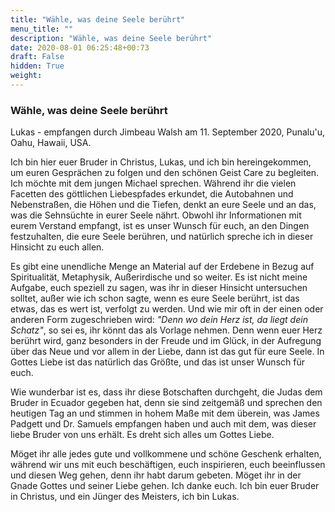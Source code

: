 ```yaml
---
title: "Wähle, was deine Seele berührt"
menu_title: ""
description: "Wähle, was deine Seele berührt"
date: 2020-08-01 06:25:48+00:73
draft: False
hidden: True
weight:
---
```

### Wähle, was deine Seele berührt

Lukas - empfangen durch Jimbeau Walsh am 11. September 2020, Punalu'u, Oahu, Hawaii, USA.

Ich bin hier euer Bruder in Christus, Lukas, und ich bin hereingekommen, um euren Gesprächen zu folgen und den schönen Geist Care zu begleiten. Ich möchte mit dem jungen Michael sprechen. Während ihr die vielen Facetten des göttlichen Liebespfades erkundet, die Autobahnen und Nebenstraßen, die Höhen und die Tiefen, denkt an eure Seele und an das, was die Sehnsüchte in eurer Seele nährt. Obwohl ihr Informationen mit eurem Verstand empfangt, ist es unser Wunsch für euch, an den Dingen festzuhalten, die eure Seele berühren, und natürlich spreche ich in dieser Hinsicht zu euch allen.

Es gibt eine unendliche Menge an Material auf der Erdebene in Bezug auf Spiritualität, Metaphysik, Außerirdische und so weiter. Es ist nicht meine Aufgabe, euch speziell zu sagen, was ihr in dieser Hinsicht untersuchen solltet, außer wie ich schon sagte, wenn es eure Seele berührt, ist das etwas, das es wert ist, verfolgt zu werden. Und wie mir oft in der einen oder anderen Form zugeschrieben wird: *"Denn wo dein Herz ist, da liegt dein Schatz"*, so sei es, ihr könnt das als Vorlage nehmen. Denn wenn euer Herz berührt wird, ganz besonders in der Freude und im Glück, in der Aufregung über das Neue und vor allem in der Liebe, dann ist das gut für eure Seele. In Gottes Liebe ist das natürlich das Größte, und das ist unser Wunsch für euch.

Wie wunderbar ist es, dass ihr diese Botschaften durchgeht, die Judas dem Bruder in Ecuador gegeben hat, denn sie sind zeitgemäß und sprechen den heutigen Tag an und stimmen in hohem Maße mit dem überein, was James Padgett und Dr. Samuels empfangen haben und auch mit dem, was dieser liebe Bruder von uns erhält. Es dreht sich alles um Gottes Liebe.

Möget ihr alle jedes gute und vollkommene und schöne Geschenk erhalten, während wir uns mit euch beschäftigen, euch inspirieren, euch beeinflussen und diesen Weg gehen, denn ihr habt darum gebeten. Möget ihr in der Gnade Gottes und seiner Liebe gehen. Ich danke euch. Ich bin euer Bruder in Christus, und ein Jünger des Meisters, ich bin Lukas.
